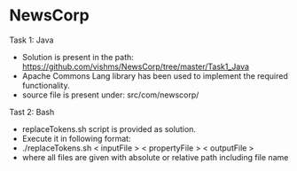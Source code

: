 # NewsCorp

Task 1: Java
* Solution is present in the path: https://github.com/vishms/NewsCorp/tree/master/Task1_Java
* Apache Commons Lang library has been used to implement the required functionality.
* source file is present under: src/com/newscorp/

Tast 2: Bash
* replaceTokens.sh script is provided as solution.
* Execute it in following format:
* ./replaceTokens.sh < inputFile > < propertyFile > < outputFile >
* where all files are given with absolute or relative path including file name
